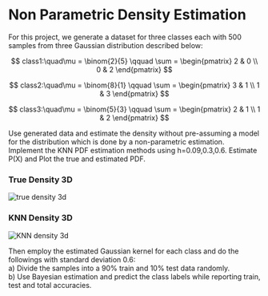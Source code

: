 # Non Parametric Density Estimation
For this project, we generate a dataset for three classes each with 500 samples from three Gaussian distribution described below:

$$ class1:\quad\mu = \binom{2}{5} \qquad 
\sum =
\begin{pmatrix}
2 & 0 
\\
0 & 2
\end{pmatrix}
$$

$$ class2:\quad\mu = \binom{8}{1} \qquad 
\sum =
\begin{pmatrix}
3 & 1
\\
1 & 3
\end{pmatrix}
$$

$$ class3:\quad\mu = \binom{5}{3} \qquad 
\sum =
\begin{pmatrix}
2 & 1
\\
1 & 2
\end{pmatrix}
$$

Use generated data and estimate the density without pre-assuming a model for the distribution which is done by a non-parametric estimation.
Implement the KNN PDF estimation methods using h=0.09,0.3,0.6. Estimate P(X) and Plot the true and estimated PDF.
### True Density 3D
![true density 3d](https://github.com/Ghafarian-code/KNN-Non-Parametric-Density-Estimation/blob/master/images/Figure_2.png)
### KNN Density 3D
![KNN density 3d](https://github.com/Ghafarian-code/KNN-Non-Parametric-Density-Estimation/blob/master/images/Figure_4.png)

Then employ the estimated Gaussian kernel for each class and do the followings with standard deviation 0.6:                                    
a) Divide the samples into a 90% train and 10% test data randomly.                                                                             
b) Use Bayesian estimation and predict the class labels while reporting train, test and total accuracies.                                      
